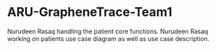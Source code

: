 # ARU-GrapheneTrace-Team1
Nurudeen Rasaq handling the patient core functions. 
Nurudeen Rasaq working on patients use case diagram as well as use case description.